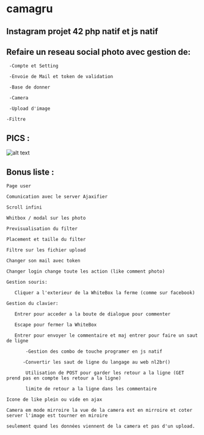 # camagru
## Instagram projet 42 php natif et js natif

## Refaire un reseau social photo avec gestion de:

` -Compte et Setting`

` -Envoie de Mail et token de validation`

` -Base de donner` 

` -Camera`

` -Upload d'image`

` -Filtre `

## PICS :

![alt text](https://image.noelshack.com/fichiers/2019/42/2/1571090732-screen-shot-2019-10-14-at-11-53-53-pm.png)

## Bonus liste : 

`Page user`

`Comunication avec le server Ajaxifier`

`Scroll infini`

`Whitbox / modal sur les photo`

`Previsualisation du filter`

`Placement et taille du filter`

`Filtre sur les fichier upload`

`Changer son mail avec token`

`Changer login change toute les action (like comment photo)`

`Gestion souris:`

`	Cliquer a l'exterieur de la WhiteBox la ferme (comme sur facebook)`

`Gestion du clavier:`

`	Entrer pour acceder a la boute de dialogue pour commenter`

`	Escape pour fermer la WhiteBox`

`	Entrer pour envoyer le commentaire et maj entrer pour faire un saut de ligne`

`		-Gestion des combo de touche programer en js natif`

`		-Convertir les saut de ligne du langage au web nl2br() `

`		Utilisation de POST pour garder les retour a la ligne (GET prend pas en compte les retour a la ligne)`

`		limite de retour a la ligne dans les commentaire`

`Icone de like plein ou vide en ajax`

`Camera em mode mirroire la vue de la camera est en mirroire et coter server l'image est tourner en miroire `

`seulement quand les données viennent de la camera et pas d'un upload.`
